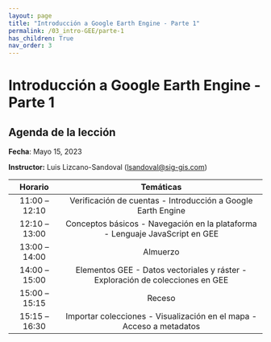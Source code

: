 ```yaml
---
layout: page
title: "Introducción a Google Earth Engine - Parte 1"
permalink: /03_intro-GEE/parte-1
has_children: True
nav_order: 3
---
```


# Introducción a Google Earth Engine - Parte 1

## Agenda de la lección

**Fecha**: Mayo 15, 2023

**Instructor:** Luis Lizcano-Sandoval ([lsandoval@sig-gis.com](lsandoval@sig-gis.com))

|    Horario    |                                                                    Temáticas                                                                    |
|:-------------:|:-----------------------------------------------------------------------------------------------------------------------------------------------:|
| 11:00 – 12:10 | Verificación de cuentas - Introducción a Google Earth Engine                        |
| 12:10 – 13:00 | Conceptos básicos - Navegación en la plataforma - Lenguaje JavaScript en GEE        |
| 13:00 – 14:00 | Almuerzo                                                                            |
| 14:00 – 15:00 | Elementos GEE - Datos vectoriales y ráster - Exploración de colecciones en GEE      |
| 15:00 – 15:15 | Receso                                                                              |
| 15:15 – 16:30 | Importar colecciones - Visualización en el mapa - Acceso a metadatos                |
